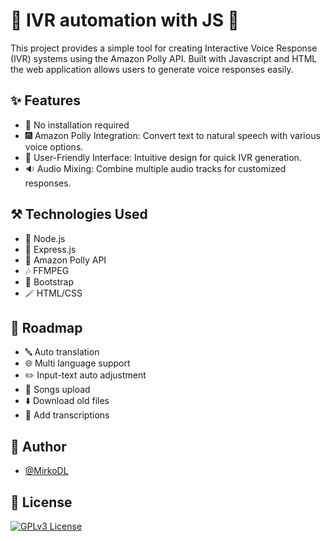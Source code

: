 
# 📠 IVR automation with JS 📠

This project provides a simple tool for creating Interactive Voice Response (IVR) systems using the Amazon Polly API. Built with Javascript and HTML the web application allows users to generate voice responses easily.

## ✨ Features
- 🚀 No installation required
- 🎆 Amazon Polly Integration: Convert text to natural speech with various voice options.
- 👱 User-Friendly Interface: Intuitive design for quick IVR generation.
- 🔉 Audio Mixing: Combine multiple audio tracks for customized responses.

## ⚒️ Technologies Used
- 🏦 Node.js
- 💅 Express.js
- 🧾️ Amazon Polly API
- 🎶 FFMPEG 
- 🌻 Bootstrap
- 🪄 HTML/CSS

## 🔬 Roadmap

- 🔤 Auto translation
- 🌐 Multi language support
- ✏️ Input-text auto adjustment
- 📀 Songs upload
- ⬇️ Download old files
- 📝 Add transcriptions

<!--
## 🤝 Used By

This project is used by the following companies:

[![Ambrogio SRL](https://img.shields.io/badge/Ambrogio_SRL-blue)](https://www.ambrogio.com/)
-->

## 👥 Author

- [@MirkoDL](https://www.github.com/mirkodl)


## 💼 License
[![GPLv3 License](https://img.shields.io/badge/GPL_v3-yellow)](https://opensource.org/licenses/)

